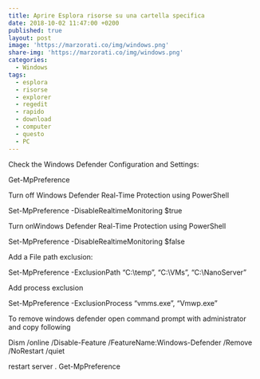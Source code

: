 ```yaml
---
title: Aprire Esplora risorse su una cartella specifica
date: 2018-10-02 11:47:00 +0200
published: true
layout: post
image: 'https://marzorati.co/img/windows.png'
share-img: 'https://marzorati.co/img/windows.png'
categories:
  - Windows
tags:
  - esplora
  - risorse
  - explorer
  - regedit
  - rapido
  - download
  - computer
  - questo
  - PC
---
```

Check the Windows Defender Configuration and Settings:

Get-MpPreference

Turn off Windows Defender Real-Time Protection using PowerShell

Set-MpPreference -DisableRealtimeMonitoring $true

Turn onWindows Defender Real-Time Protection using PowerShell

Set-MpPreference -DisableRealtimeMonitoring $false

Add a File path exclusion:

Set-MpPreference -ExclusionPath “C:\temp”, “C:\VMs”, “C:\NanoServer”

Add process exclusion

Set-MpPreference -ExclusionProcess “vmms.exe”, “Vmwp.exe”

 

To remove windows defender open command prompt with administrator and copy following

Dism /online /Disable-Feature /FeatureName:Windows-Defender /Remove /NoRestart /quiet

restart server .
Get-MpPreference 
